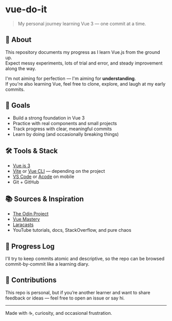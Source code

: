 # vue-do-it

> My personal journey learning Vue 3 — one commit at a time.

## 🚀 About

This repository documents my progress as I learn Vue.js from the ground up.  
Expect messy experiments, lots of trial and error, and steady improvement along the way.

I'm not aiming for perfection — I'm aiming for **understanding**.  
If you're also learning Vue, feel free to clone, explore, and laugh at my early commits.

## 🧠 Goals

- Build a strong foundation in Vue 3
- Practice with real components and small projects
- Track progress with clear, meaningful commits
- Learn by doing (and occasionally breaking things)

## 🛠️ Tools & Stack

- [Vue.js 3](https://vuejs.org/)
- [Vite](https://vitejs.dev/) or [Vue CLI](https://cli.vuejs.org/) — depending on the project
- [VS Code](https://code.visualstudio.com/) or [Acode](https://play.google.com/store/apps/details?id=com.foxdebug.acode) on mobile
- Git + GitHub

## 📚 Sources & Inspiration

- [The Odin Project](https://www.theodinproject.com/)
- [Vue Mastery](https://www.vuemastery.com/)
- [Laracasts](https://laracasts.com/)
- YouTube tutorials, docs, StackOverflow, and pure chaos

## 📅 Progress Log

I'll try to keep commits atomic and descriptive, so the repo can be browsed commit-by-commit like a learning diary.

## 🤝 Contributions

This repo is personal, but if you’re another learner and want to share feedback or ideas — feel free to open an issue or say hi.

---

Made with ☕, curiosity, and occasional frustration.
